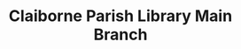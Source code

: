 ---
layout: repo
title: "Claiborne Parish Library Main Branch"
id: 24889
permalink: repos/24889/
---